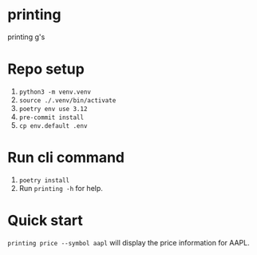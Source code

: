 # printing
printing g's

# Repo setup
1. `python3 -m venv.venv`
2. `source ./.venv/bin/activate`
3. `poetry env use 3.12`
4. `pre-commit install`
5. `cp env.default .env`

# Run cli command
1. `poetry install`
2. Run `printing -h` for help.

# Quick start
`printing price --symbol aapl` will display the price information for AAPL.
